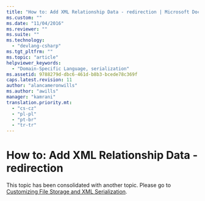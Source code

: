 ```yaml
---
title: "How to: Add XML Relationship Data - redirection | Microsoft Docs"
ms.custom: ""
ms.date: "11/04/2016"
ms.reviewer: ""
ms.suite: ""
ms.technology: 
  - "devlang-csharp"
ms.tgt_pltfrm: ""
ms.topic: "article"
helpviewer_keywords: 
  - "Domain-Specific Language, serialization"
ms.assetid: 9788279d-dbc6-461d-b8b3-bcede78c369f
caps.latest.revision: 11
author: "alancameronwills"
ms.author: "awills"
manager: "kamrani"
translation.priority.mt: 
  - "cs-cz"
  - "pl-pl"
  - "pt-br"
  - "tr-tr"
---
```

# How to: Add XML Relationship Data - redirection
This topic has been consolidated with another topic. Please go to [Customizing File Storage and XML Serialization](../modeling/customizing-file-storage-and-xml-serialization.md).